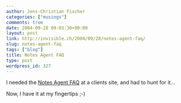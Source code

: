```yaml
---
author: Jens-Christian Fischer
categories: ["musings"]
comments: true
date: 2004-09-28 09:03:30+00:00
layout: post
link: http://invisible.ch/2004/09/28/notes-agent-faq/
slug: notes-agent-faq
tags: ["blog"]
title: Notes Agent FAQ
type: post
wordpress_id: 327
---
```


I needed the [Notes Agent FAQ](http://www-10.lotus.com/ldd/46dom.nsf/7e6c7e584a76331b85256a46006f083e/574c99ccb345839185256976004e811e?OpenDocument) at a clients site, and had to hunt for it... 

Now, I have it at my fingertips ;-)
